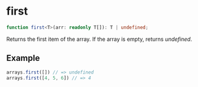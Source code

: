 # first

```ts
function first<T>(arr: readonly T[]): T | undefined;
```

Returns the first item of the array. If the array is empty, returns *undefined*.

## Example

```ts
arrays.first([]) // => undefined
arrays.first([4, 5, 6]) // => 4
```
